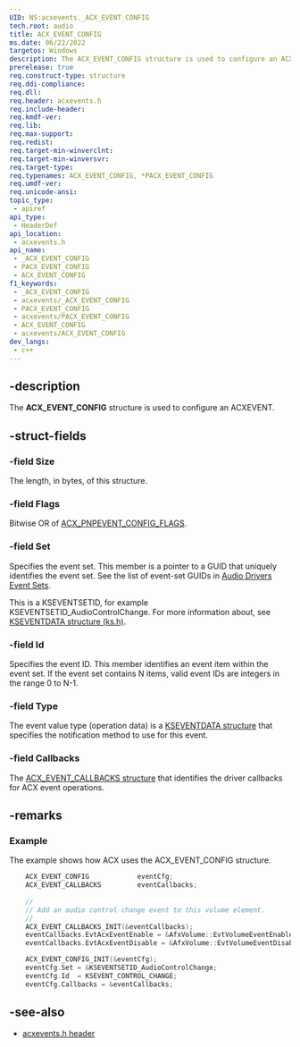 ```yaml
---
UID: NS:acxevents._ACX_EVENT_CONFIG
tech.root: audio
title: ACX_EVENT_CONFIG
ms.date: 06/22/2022
targetos: Windows
description: The ACX_EVENT_CONFIG structure is used to configure an ACXEVENT. 
prerelease: true
req.construct-type: structure
req.ddi-compliance: 
req.dll: 
req.header: acxevents.h
req.include-header: 
req.kmdf-ver: 
req.lib: 
req.max-support: 
req.redist: 
req.target-min-winverclnt: 
req.target-min-winversvr: 
req.target-type: 
req.typenames: ACX_EVENT_CONFIG, *PACX_EVENT_CONFIG
req.umdf-ver: 
req.unicode-ansi: 
topic_type:
 - apiref
api_type:
 - HeaderDef
api_location:
 - acxevents.h
api_name:
 - _ACX_EVENT_CONFIG
 - PACX_EVENT_CONFIG
 - ACX_EVENT_CONFIG
f1_keywords:
 - _ACX_EVENT_CONFIG
 - acxevents/_ACX_EVENT_CONFIG
 - PACX_EVENT_CONFIG
 - acxevents/PACX_EVENT_CONFIG
 - ACX_EVENT_CONFIG
 - acxevents/ACX_EVENT_CONFIG
dev_langs:
 - c++
---
```


## -description

The **ACX_EVENT_CONFIG** structure is used to configure an ACXEVENT.

## -struct-fields

### -field Size

The length, in bytes, of this structure.

### -field Flags

Bitwise OR of [ACX_PNPEVENT_CONFIG_FLAGS](ne-acxevents-acx_pnpevent_config_flags.md).

### -field Set

Specifies the event set. This member is a pointer to a GUID that uniquely identifies the event set. See the list of event-set GUIDs in [Audio Drivers Event Sets](/windows-hardware/drivers/audio/audio-drivers-event-sets).

This is a KSEVENTSETID, for example KSEVENTSETID_AudioControlChange. For more information about, see [KSEVENTDATA structure (ks.h)](/windows-hardware/drivers/ddi/ks/ns-ks-kseventdata).

### -field Id

Specifies the event ID. This member identifies an event item within the event set. If the event set contains N items, valid event IDs are integers in the range 0 to N-1.

### -field Type

The event value type (operation data) is a [KSEVENTDATA structure](/windows-hardware/drivers/ddi/ks/ns-ks-kseventdata) that specifies the notification method to use for this event.

### -field Callbacks

The [ACX_EVENT_CALLBACKS structure](ns-acxevents-acx_event_callbacks.md) that identifies the driver callbacks for ACX event operations.

## -remarks

### Example

The example shows how ACX uses the ACX_EVENT_CONFIG structure.

```cpp
    ACX_EVENT_CONFIG            eventCfg;
    ACX_EVENT_CALLBACKS         eventCallbacks;
 
    //
    // Add an audio control change event to this volume element.
    //
    ACX_EVENT_CALLBACKS_INIT(&eventCallbacks);
    eventCallbacks.EvtAcxEventEnable = &AfxVolume::EvtVolumeEventEnableCallback; 
    eventCallbacks.EvtAcxEventDisable = &AfxVolume::EvtVolumeEventDisableCallback;

    ACX_EVENT_CONFIG_INIT(&eventCfg);
    eventCfg.Set = &KSEVENTSETID_AudioControlChange;
    eventCfg.Id  = KSEVENT_CONTROL_CHANGE;
    eventCfg.Callbacks = &eventCallbacks;
```

## -see-also

- [acxevents.h header](index.md)

